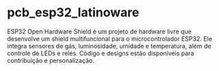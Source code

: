# pcb_esp32_latinoware
ESP32 Open Hardware Shield é um projeto de hardware livre que desenvolve um shield multifuncional para o microcontrolador ESP32. Ele integra sensores de gás, luminosidade, umidade e temperatura, além de controle de LEDs e relés. Código e designs estão disponíveis para contribuição e personalização.

